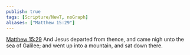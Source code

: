 ```yaml
---
publish: true
tags: [Scripture/NewT, noGraph]
aliases: ["Matthew 15:29"]
---
```

[Matthew 15:29](https://churchofjesuschrist.org/study/scriptures/nt/matt/15?lang=eng&id=p29#p29) And Jesus departed from thence, and came nigh unto the sea of Galilee; and went up into a mountain, and sat down there.
